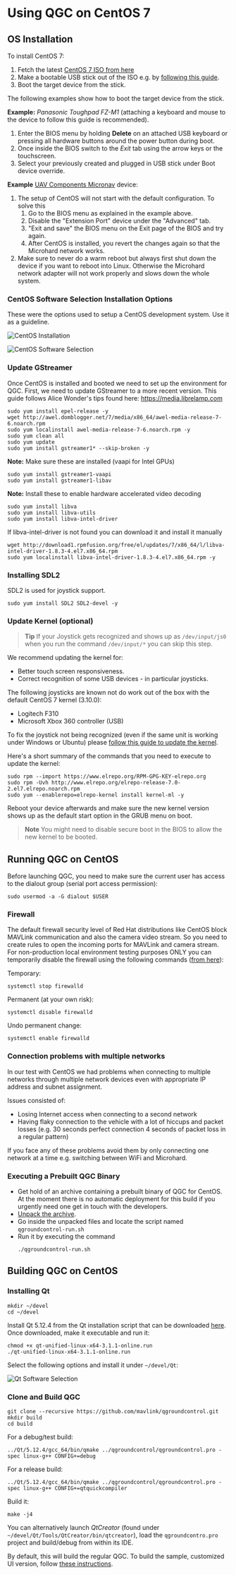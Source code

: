 # Using QGC on CentOS 7

## OS Installation

To install CentOS 7:
1. Fetch the latest [CentOS 7 ISO from here](http://isoredirect.centos.org/centos/7/isos/x86_64/CentOS-7-x86_64-DVD-1810.iso)
1. Make a bootable USB stick out of the ISO e.g. by [following this guide](https://linuxize.com/post/how-to-create-a-bootable-centos-7-usb-stick/).
1. Boot the target device from the stick.


The following examples show how to boot the target device from the stick.


**Example:** *Panasonic Toughpad FZ-M1* (attaching a keyboard and mouse to the device to follow this guide is recommended).
1. Enter the BIOS menu by holding **Delete** on an attached USB keyboard or pressing all hardware buttons around the power button during boot.
1. Once inside the BIOS switch to the *Exit* tab using the arrow keys or the touchscreen.
1. Select your previously created and plugged in USB stick under Boot device override.


**Example** [UAV Components Micronav](https://www.uavcomp.com/command-control/micronav/) device:
1. The setup of CentOS will not start with the default configuration.
   To solve this
   1. Go to the BIOS menu as explained in the example above.
   1. Disable the "Extension Port" device under the "Advanced" tab.
   1. "Exit and save" the BIOS menu on the Exit page of the BIOS and try again.
   1. After CentOS is installed, you revert the changes again so that the Microhard network works.
1. Make sure to never do a warm reboot but always first shut down the device if you want to reboot into Linux.
   Otherwise the Microhard network adapter will not work properly and slows down the whole system.


### CentOS Software Selection Installation Options

These were the options used to setup a CentOS development system.
Use it as a guideline.

![CentOS Installation](../../assets/getting_started/centos/centos_installation.png)

![CentOS Software Selection](../../assets/getting_started/centos/centos_sw_selection.png)

### Update GStreamer

Once CentOS is installed and booted we need to set up the environment for QGC.
First, we need to update GStreamer to a more recent version.
This guide follows Alice Wonder's tips found here: https://media.librelamp.com

```
sudo yum install epel-release -y
wget http://awel.domblogger.net/7/media/x86_64/awel-media-release-7-6.noarch.rpm
sudo yum localinstall awel-media-release-7-6.noarch.rpm -y
sudo yum clean all
sudo yum update
sudo yum install gstreamer1* --skip-broken -y
```
**Note:** Make sure these are installed (vaapi for Intel GPUs)
```
sudo yum install gstreamer1-vaapi
sudo yum install gstreamer1-libav
```
**Note:** Install these to enable hardware accelerated video decoding
```
sudo yum install libva
sudo yum install libva-utils
sudo yum install libva-intel-driver
```
If libva-intel-driver is not found you can download it and install it manually
```
wget http://download1.rpmfusion.org/free/el/updates/7/x86_64/l/libva-intel-driver-1.8.3-4.el7.x86_64.rpm
sudo yum localinstall libva-intel-driver-1.8.3-4.el7.x86_64.rpm -y
```

### Installing SDL2

SDL2 is used for joystick support.

```
sudo yum install SDL2 SDL2-devel -y
```

### Update Kernel (optional)

> **Tip** If your Joystick gets recognized and shows up as `/dev/input/js0` when you run the command `/dev/input/*` you can skip this step.

We recommend updating the kernel for:
- Better touch screen responsiveness.
- Correct recognition of some USB devices - in particular joysticks.

The following joysticks are known not do work out of the box with the default CentOS 7 kernel (3.10.0):
- Logitech F310
- Microsoft Xbox 360 controller (USB)


To fix the joystick not being recognized (even if the same unit is working under Windows or Ubuntu) please [follow this guide to update the kernel](https://www.howtoforge.com/tutorial/how-to-upgrade-kernel-in-centos-7-server/).

Here's a short summary of the commands that you need to execute to update the kernel:
```
sudo rpm --import https://www.elrepo.org/RPM-GPG-KEY-elrepo.org
sudo rpm -Uvh http://www.elrepo.org/elrepo-release-7.0-2.el7.elrepo.noarch.rpm
sudo yum --enablerepo=elrepo-kernel install kernel-ml -y
```

Reboot your device afterwards and make sure the new kernel version shows up as the default start option in the GRUB menu on boot.

> **Note** You might need to disable secure boot in the BIOS to allow the new kernel to be booted.

## Running QGC on CentOS

Before launching QGC, you need to make sure the current user has access to the dialout group (serial port access permission):
```
sudo usermod -a -G dialout $USER
```

### Firewall

The default firewall security level of Red Hat distributions like CentOS block MAVLink communication and also the camera video stream.
So you need to create rules to open the incoming ports for MAVLink and camera stream.
For non-production local environment testing purposes ONLY you can temporarily disable the firewall using the following commands ([from here](https://www.liquidweb.com/kb/how-to-stop-and-disable-firewalld-on-centos-7/)):

Temporary:
```
systemctl stop firewalld
```

Permanent (at your own risk):
```
systemctl disable firewalld
```

Undo permanent change:
```
systemctl enable firewalld
```

### Connection problems with multiple networks

In our test with CentOS we had problems when connecting to multiple networks through multiple network devices even with appropriate IP address and subnet assignment.

Issues consisted of:
- Losing Internet access when connecting to a second network
- Having flaky connection to the vehicle with a lot of hiccups and packet losses (e.g. 30 seconds perfect connection 4 seconds of packet loss in a regular pattern)

If you face any of these problems avoid them by only connecting one network at a time e.g. switching between WiFi and Microhard.

### Executing a Prebuilt QGC Binary

- Get hold of an archive containing a prebuilt binary of QGC for CentOS.
  At the moment there is no automatic deployment for this build if you urgently need one get in touch with the developers.
- [Unpack the archive](https://www.hostdime.com/kb/hd/command-line/how-to-tar-untar-and-zip-files).
- Go inside the unpacked files and locate the script named `qgroundcontrol-run.sh`
- Run it by executing the command
  ```
  ./qgroundcontrol-run.sh
  ```

## Building QGC on CentOS

### Installing Qt
```
mkdir ~/devel
cd ~/devel
```

Install Qt 5.12.4 from the Qt installation script that can be downloaded [here](https://www.qt.io/download-thank-you?os=linux&hsLang=en).
Once downloaded, make it executable and run it:
```
chmod +x qt-unified-linux-x64-3.1.1-online.run
./qt-unified-linux-x64-3.1.1-online.run
```

Select the following options and install it under `~/devel/Qt`:

![Qt Software Selection](../../assets/getting_started/centos/qt_setup.png)

### Clone and Build QGC

```
git clone --recursive https://github.com/mavlink/qgroundcontrol.git
mkdir build
cd build
```
For a debug/test build:
```
../Qt/5.12.4/gcc_64/bin/qmake ../qgroundcontrol/qgroundcontrol.pro -spec linux-g++ CONFIG+=debug
```
For a release build:
```
../Qt/5.12.4/gcc_64/bin/qmake ../qgroundcontrol/qgroundcontrol.pro -spec linux-g++ CONFIG+=qtquickcompiler
```
Build it:
```
make -j4
```

You can alternatively launch *QtCreator* (found under `~/devel/Qt/Tools/QtCreator/bin/qtcreator`), load the `qgroundcontro.pro` project and build/debug from within its IDE.

By default, this will build the regular QGC.
To build the sample, customized UI version, follow [these instructions](https://github.com/mavlink/qgroundcontrol/blob/master/custom-example/README.md).

